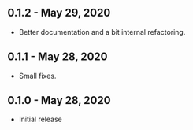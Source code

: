 ## 0.1.2 - May 29, 2020

* Better documentation and a bit internal refactoring.

## 0.1.1 - May 28, 2020

* Small fixes.

## 0.1.0 - May 28, 2020

* Initial release
